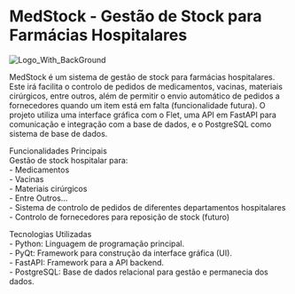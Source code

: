 # **MedStock - Gestão de Stock para Farmácias Hospitalares**



![Logo_With_BackGround](https://github.com/user-attachments/assets/ecec2fa5-30ec-43c5-a47f-153f2789a703)


MedStock é um sistema de gestão de stock para farmácias hospitalares. Este irá facilita o controlo de pedidos de medicamentos, vacinas, materiais cirúrgicos, entre outros, além de permitir o envio automático de pedidos a fornecedores quando um item está em falta (funcionalidade futura). 
O projeto utiliza uma interface gráfica com o Flet, uma API em FastAPI para comunicação e integração com a base de dados, e o PostgreSQL como sistema de base de dados.

Funcionalidades Principais<br />
Gestão de stock hospitalar para:<br />
        - Medicamentos<br />
        - Vacinas<br />
        - Materiais cirúrgicos<br />
        - Entre Outros...<br />
    - Sistema de controlo de pedidos de diferentes departamentos hospitalares <br />
    - Controlo de fornecedores para reposição de stock (futuro)<br />
    
Tecnologias Utilizadas<br />
    - Python: Linguagem de programação principal.<br />
    - PyQt: Framework para construção da interface gráfica (UI).<br />
    - FastAPI: Framework para a API backend.<br />
    - PostgreSQL: Base de dados relacional para gestão e permanecia dos dados.<br />
    


